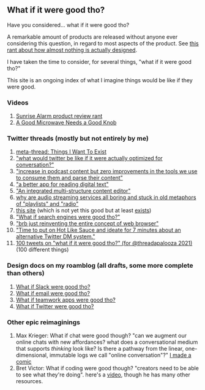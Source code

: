 ## What if it were good tho?

Have you considered... what if it were good tho?

A remarkable amount of products are released without anyone ever considering this question, in regard to most aspects of the product. See [this rant about how almost nothing is actually designed](https://twitter.com/Malcolm_Ocean/status/1368295691185909764).

I have taken the time to consider, for several things, "what if it were good tho?"

This site is an ongoing index of what I imagine things would be like if they were good.

### Videos

1. [Sunrise Alarm product review rant](https://www.youtube.com/watch?v=VCyQujRZoEs)
2. [A Good Microwave Needs a Good Knob](https://www.youtube.com/watch?v=qy6BOQLo4XA)

### Twitter threads (mostly but not entirely by me)

1. [meta-thread: Things I Want To Exist](https://twitter.com/Malcolm_Ocean/status/1151673122879352839)
2. ["what would twitter be like if it were actually optimized for conversation?"](https://twitter.com/Malcolm_Ocean/status/1151672290150703104)
3. ["increase in podcast content but zero improvements in the tools we use to consume them and parse their content"](https://twitter.com/PorterhouseMD/status/1102413889763913728)
4. ["a better app for reading digital text"](https://twitter.com/Malcolm_Ocean/status/1151668196031774720)
5. ["An integrated multi-structure content editor"](https://twitter.com/Malcolm_Ocean/status/1156423522836766721)
6. [why are audio streaming services all boring and stuck in old metaphors of "playlists" and "radio"](https://twitter.com/Malcolm_Ocean/status/1274815465920004097)
7. [this site](https://twitter.com/Malcolm_Ocean/status/1436785606701436928) (which is not yet this good but at least [exists](https://twitter.com/visakanv/status/1447442956789501954))
8. ["What if search engines were good tho?"](https://twitter.com/Malcolm_Ocean/status/1436514512622874626)
9. ["brb just reinventing the entire concept of web browser"](https://twitter.com/Malcolm_Ocean/status/1343323761991241729)
10. ["Time to put on Hot Like Sauce and ideate for 7 minutes about an alternative Twitter DM system."](https://twitter.com/Malcolm_Ocean/status/1405067165133246467)
11. [100 tweets on "what if it were good tho?" (for @threadapalooza 2021)](https://twitter.com/Malcolm_Ocean/status/1466505140219744261) (100 different things)

### Design docs on my roamblog (all drafts, some more complete than others)

1. [What if Slack were good tho?](https://www.intertwingled.blog/#/app/malcolmocean/page/Tbh3Tm5ju)
2. [What if email were good tho?](https://www.intertwingled.blog/#/app/malcolmocean/page/PYGImrOGs)
3. [What if teamwork apps were good tho?](https://www.intertwingled.blog/#/app/malcolmocean/page/Styq-hx5Z)
4. [What if Twitter were good tho?](https://www.intertwingled.blog/#/app/malcolmocean/page/4GnGMR9Jw)

### Other epic reimaginings

1. Max Krieger: What if chat were good though? "can we augment our online chats with new affordances? what does a conversational medium that supports *thinking* look like? Is there a pathway from the linear, one-dimensional, immutable logs we call "online conversation"?" [I made a comic](https://a9.io/glue-comic/)
2. Bret Victor: What if coding were good though? "creators need to be able to see what they're doing". here's a [video](https://www.programmingtalks.org/talk/inventing-on-principle), though he has many other resources.
